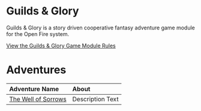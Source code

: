 Guilds & Glory
==============

Guilds & Glory is a story driven cooperative fantasy adventure game module for the Open Fire system.

[View the Guilds & Glory Game Module Rules](guilds-and-glory-game-module.md)

Adventures
==========

| Adventure Name | About |
| :------------- | :---- |
| [The Well of Sorrows](adventures/the-well-of-sorrows.md) | Description Text |